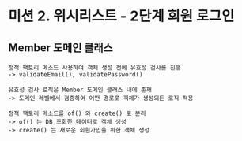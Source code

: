 # 미션 2. 위시리스트 - 2단계 회원 로그인

## Member 도메인 클래스 
    정적 팩토리 메소드 사용하여 객체 생성 전에 유효성 검사를 진행
    -> validateEmail(), validatePassword()

    유효성 검사 로직은 Member 도메인 클래스 내에 존재
    -> 도메인 레벨에서 검증하여 어떤 경로로 객체가 생성되든 로직 적용

    정적 팩토리 메소드를 of() 와 create() 로 분리 
    -> of() 는 DB 조회한 데이터로 객체 생성
    -> create() 는 새로운 회원가입을 위한 객체 생성


